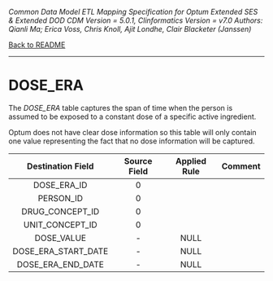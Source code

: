 *Common Data Model ETL Mapping Specification for Optum Extended SES & Extended DOD 
CDM Version = 5.0.1, Clinformatics Version = v7.0
Authors: Qianli Ma; Erica Voss, Chris Knoll, Ajit Londhe, Clair Blacketer (Janssen)*

[Back to README](readme.md)

---

# DOSE_ERA

The *DOSE_ERA* table captures the span of time when the person is
assumed to be exposed to a constant dose of a specific active
ingredient.

Optum does not have clear dose information so this table will only
contain one value representing the fact that no dose information will be
captured.

<a name="table-mappings-dose-era"></a>

**Destination Field**|**Source Field**|**Applied Rule**|**Comment**
:-----:|:-----:|:-----:|:-----:
DOSE_ERA_ID|0| | 
PERSON_ID|0| | 
DRUG_CONCEPT_ID|0| | 
UNIT_CONCEPT_ID|0| | 
DOSE_VALUE|-|NULL| 
DOSE_ERA_START_DATE|-|NULL| 
DOSE_ERA_END_DATE|-|NULL| 
  